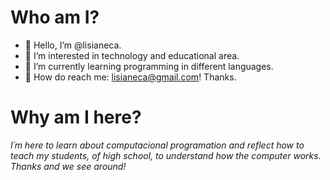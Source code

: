 <html>
<h1>Who am I?</h1>
</html>

- 👋 Hello, I’m @lisianeca.
- 👀 I’m interested in technology and educational area.
- 🌱 I’m currently learning programming in different languages.
- 💞️ How do reach me: lisianeca@gmail.com! Thanks.

<html>
<h1>Why am I here?</h1>

<i>I´m here to learn about computacional programation and reflect how to teach my students, of high school, to understand how the computer works. Thanks and we see around!</i>
</html>
 
<!---
lisianeca/lisianeca is a ✨ special ✨ repository because its `README.md` (this file) appears on your GitHub profile.
You can click the Preview link to take a look at your changes.
--->

